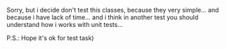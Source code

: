 Sorry, but i decide don't test this classes,
because they very simple...
and because i have lack of time...
and i think in another test you should understand how i works with unit tests...

P.S.: Hope it's ok for test task)
